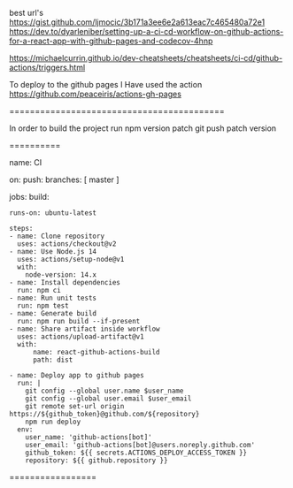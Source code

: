 
best url's
https://gist.github.com/ljmocic/3b171a3ee6e2a613eac7c465480a72e1
https://dev.to/dyarleniber/setting-up-a-ci-cd-workflow-on-github-actions-for-a-react-app-with-github-pages-and-codecov-4hnp

https://michaelcurrin.github.io/dev-cheatsheets/cheatsheets/ci-cd/github-actions/triggers.html



To deploy to the github pages I Have used the action https://github.com/peaceiris/actions-gh-pages

==========================================

In order to build the project
run npm version patch
git push patch version

==========


name: CI

on:
  push:
    branches: [ master ]

jobs:
  build:

    runs-on: ubuntu-latest

    steps:
    - name: Clone repository
      uses: actions/checkout@v2
    - name: Use Node.js 14
      uses: actions/setup-node@v1
      with:
        node-version: 14.x
    - name: Install dependencies
      run: npm ci
    - name: Run unit tests
      run: npm test
    - name: Generate build
      run: npm run build --if-present
    - name: Share artifact inside workflow
      uses: actions/upload-artifact@v1
      with:
          name: react-github-actions-build
          path: dist

    - name: Deploy app to github pages
      run: |
        git config --global user.name $user_name
        git config --global user.email $user_email
        git remote set-url origin https://${github_token}@github.com/${repository}
        npm run deploy
      env:
        user_name: 'github-actions[bot]'
        user_email: 'github-actions[bot]@users.noreply.github.com'
        github_token: ${{ secrets.ACTIONS_DEPLOY_ACCESS_TOKEN }}
        repository: ${{ github.repository }}


=================


